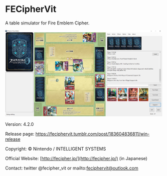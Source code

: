 # FECipherVit

A table simulator for Fire Emblem Cipher.

![](preview.png)

Version: 4.2.0

Release page: https://feciphervit.tumblr.com/post/183604836811/win-release

Copyright: © Nintendo / INTELLIGENT SYSTEMS

Official Website: [http://fecipher.jp/](http://fecipher.jp/) \(in Japanese\)

Contact: twitter @fecipher_vit or mailto:feciphervit@outlook.com
